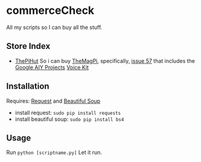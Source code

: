 commerceCheck
========

All my scripts so I can buy all the stuff.

Store Index
------------

* [ThePiHut](https://thepihut.com) So i can buy [TheMagPi](https://www.raspberrypi.org/magpi/), specifically, [issue 57](https://www.raspberrypi.org/magpi/issues/57/) that includes the [Google AIY Projects](https://aiyprojects.withgoogle.com) [Voice Kit](https://aiyprojects.withgoogle.com/voice/)

Installation
------------

Requires: [Request](http://docs.python-requests.org/en/master/) and [Beautiful Soup](https://www.crummy.com/software/BeautifulSoup/)

* install request: `sudo pip install requests`
* install beautiful soup: `sudo pip install bs4`

Usage
------------

Run `python [scriptname.py]`
Let it run.